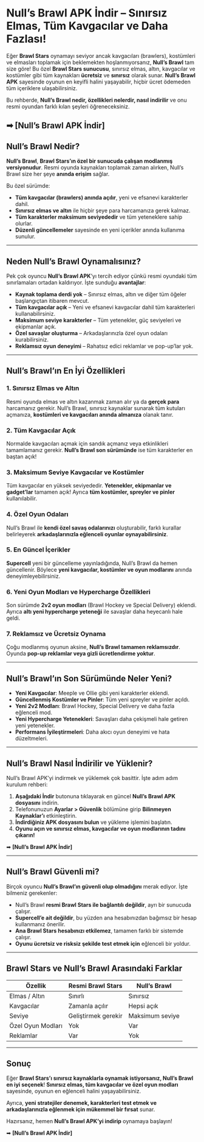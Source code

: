 # Null’s Brawl APK İndir – Sınırsız Elmas, Tüm Kavgacılar ve Daha Fazlası!  

Eğer **Brawl Stars** oynamayı seviyor ancak kavgacıları (brawlers), kostümleri ve elmasları toplamak için beklemekten hoşlanmıyorsanız, **Null’s Brawl** tam size göre! Bu özel **Brawl Stars sunucusu**, sınırsız elmas, altın, kavgacılar ve kostümler gibi tüm kaynakları **ücretsiz** ve **sınırsız** olarak sunar. **Null’s Brawl APK** sayesinde oyunun en keyifli halini yaşayabilir, hiçbir ücret ödemeden tüm içeriklere ulaşabilirsiniz.  

Bu rehberde, **Null’s Brawl nedir, özellikleri nelerdir, nasıl indirilir** ve onu resmi oyundan farklı kılan şeyleri öğreneceksiniz. 

➡ **[Null’s Brawl APK İndir]**
---

## Null’s Brawl Nedir?  

**Null’s Brawl**, **Brawl Stars’ın özel bir sunucuda çalışan modlanmış versiyonudur**. Resmi oyunda kaynakları toplamak zaman alırken, Null’s Brawl size her şeye **anında erişim** sağlar.  

Bu özel sürümde:  
- **Tüm kavgacılar (brawlers) anında açılır**, yeni ve efsanevi karakterler dahil.  
- **Sınırsız elmas ve altın** ile hiçbir şeye para harcamanıza gerek kalmaz.  
- **Tüm karakterler maksimum seviyededir** ve tüm yeteneklere sahip olurlar.  
- **Düzenli güncellemeler** sayesinde en yeni içerikler anında kullanıma sunulur.  

---

## Neden Null’s Brawl Oynamalısınız?  

Pek çok oyuncu **Null’s Brawl APK**’yı tercih ediyor çünkü resmi oyundaki tüm sınırlamaları ortadan kaldırıyor. İşte sunduğu **avantajlar**:  

- **Kaynak toplama derdi yok** – Sınırsız elmas, altın ve diğer tüm öğeler başlangıçtan itibaren mevcut.  
- **Tüm kavgacılar açık** – Yeni ve efsanevi kavgacılar dahil tüm karakterleri kullanabilirsiniz.  
- **Maksimum seviye karakterler** – Tüm yetenekler, güç seviyeleri ve ekipmanlar açık.  
- **Özel savaşlar oluşturma** – Arkadaşlarınızla özel oyun odaları kurabilirsiniz.  
- **Reklamsız oyun deneyimi** – Rahatsız edici reklamlar ve pop-up’lar yok.  

---

## Null’s Brawl’ın En İyi Özellikleri  

### 1. **Sınırsız Elmas ve Altın**  
Resmi oyunda elmas ve altın kazanmak zaman alır ya da **gerçek para** harcamanız gerekir. Null’s Brawl, sınırsız kaynaklar sunarak tüm kutuları açmanıza, **kostümleri ve kavgacıları anında almanıza** olanak tanır.  

### 2. **Tüm Kavgacılar Açık**  
Normalde kavgacıları açmak için sandık açmanız veya etkinlikleri tamamlamanız gerekir. **Null’s Brawl son sürümünde** ise tüm karakterler en baştan açık!  

### 3. **Maksimum Seviye Kavgacılar ve Kostümler**  
Tüm kavgacılar en yüksek seviyededir. **Yetenekler, ekipmanlar ve gadget’lar** tamamen açık! Ayrıca **tüm kostümler, spreyler ve pinler** kullanılabilir.  

### 4. **Özel Oyun Odaları**  
Null’s Brawl ile **kendi özel savaş odalarınızı** oluşturabilir, farklı kurallar belirleyerek **arkadaşlarınızla eğlenceli oyunlar oynayabilirsiniz**.  

### 5. **En Güncel İçerikler**  
**Supercell** yeni bir güncelleme yayınladığında, Null’s Brawl da hemen güncellenir. Böylece **yeni kavgacılar, kostümler ve oyun modlarını** anında deneyimleyebilirsiniz.  

### 6. **Yeni Oyun Modları ve Hypercharge Özellikleri**  
Son sürümde **2v2 oyun modları** (Brawl Hockey ve Special Delivery) eklendi. Ayrıca **altı yeni hypercharge yeteneği** ile savaşlar daha heyecanlı hale geldi.  

### 7. **Reklamsız ve Ücretsiz Oynama**  
Çoğu modlanmış oyunun aksine, **Null’s Brawl tamamen reklamsızdır**. Oyunda **pop-up reklamlar veya gizli ücretlendirme yoktur**.  

---

## Null’s Brawl’ın Son Sürümünde Neler Yeni?  

- **Yeni Kavgacılar**: Meeple ve Ollie gibi yeni karakterler eklendi.  
- **Güncellenmiş Kostümler ve Pinler**: Tüm yeni spreyler ve pinler açıldı.  
- **Yeni 2v2 Modları**: Brawl Hockey, Special Delivery ve daha fazla eğlenceli mod.  
- **Yeni Hypercharge Yetenekleri**: Savaşları daha çekişmeli hale getiren yeni yetenekler.  
- **Performans İyileştirmeleri**: Daha akıcı oyun deneyimi ve hata düzeltmeleri.  

---

## Null’s Brawl Nasıl İndirilir ve Yüklenir?  

Null’s Brawl APK’yi indirmek ve yüklemek çok basittir. İşte adım adım kurulum rehberi:  

1. **Aşağıdaki İndir** butonuna tıklayarak en güncel **Null’s Brawl APK dosyasını** indirin.  
2. Telefonunuzun **Ayarlar > Güvenlik** bölümüne girip **Bilinmeyen Kaynaklar’ı** etkinleştirin.  
3. **İndirdiğiniz APK dosyasını bulun** ve yükleme işlemini başlatın.  
4. **Oyunu açın ve sınırsız elmas, kavgacılar ve oyun modlarının tadını çıkarın!**  

➡ **[Null’s Brawl APK İndir]**  

---

## Null’s Brawl Güvenli mi?  

Birçok oyuncu **Null’s Brawl’ın güvenli olup olmadığını** merak ediyor. İşte bilmeniz gerekenler:  

- Null’s Brawl **resmi Brawl Stars ile bağlantılı değildir**, ayrı bir sunucuda çalışır.  
- **Supercell’e ait değildir**, bu yüzden ana hesabınızdan bağımsız bir hesap kullanmanız önerilir.  
- **Ana Brawl Stars hesabınızı etkilemez**, tamamen farklı bir sistemde çalışır.  
- **Oyunu ücretsiz ve risksiz şekilde test etmek için** eğlenceli bir yoldur.  

---

## Brawl Stars ve Null’s Brawl Arasındaki Farklar  

| **Özellik**       | **Resmi Brawl Stars** | **Null’s Brawl** |  
|------------------|--------------------|-----------------|  
| Elmas / Altın   | Sınırlı            | Sınırsız        |  
| Kavgacılar      | Zamanla açılır      | Hepsi açık      |  
| Seviye          | Geliştirmek gerekir | Maksimum seviye |  
| Özel Oyun Modları | Yok                 | Var             |  
| Reklamlar       | Var                 | Yok             |  

---

## Sonuç  

Eğer **Brawl Stars’ı sınırsız kaynaklarla oynamak istiyorsanız, Null’s Brawl en iyi seçenek**! **Sınırsız elmas, tüm kavgacılar ve özel oyun modları** sayesinde, oyunun en eğlenceli halini yaşayabilirsiniz.  

Ayrıca, **yeni stratejiler denemek, karakterleri test etmek ve arkadaşlarınızla eğlenmek için mükemmel bir fırsat** sunar.  

Hazırsanız, hemen **Null’s Brawl APK’yi indirip** oynamaya başlayın!  

➡ **[Null’s Brawl APK İndir]**
